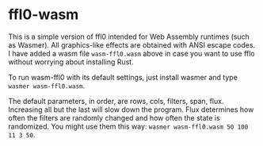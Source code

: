 # ffl0-wasm

This is a simple version of ffl0 intended for Web Assembly runtimes (such as Wasmer). All graphics-like effects are obtained with ANSI escape codes. I have added a wasm file  `wasm-ffl0.wasm` above in case you want to use fflo without worrying about installing Rust.

To run wasm-ffl0 with its default settings, just install wasmer and type `wasmer wasm-ffl0.wasm`.

The default parameters, in order, are rows, cols, filters, span, flux. Increasing all but the last will slow down the program. Flux determines how often the filters are randomly changed and how often the state is randomized. You might use them this way: `wasmer wasm-ffl0.wasm 50 100 11 3 50`.

